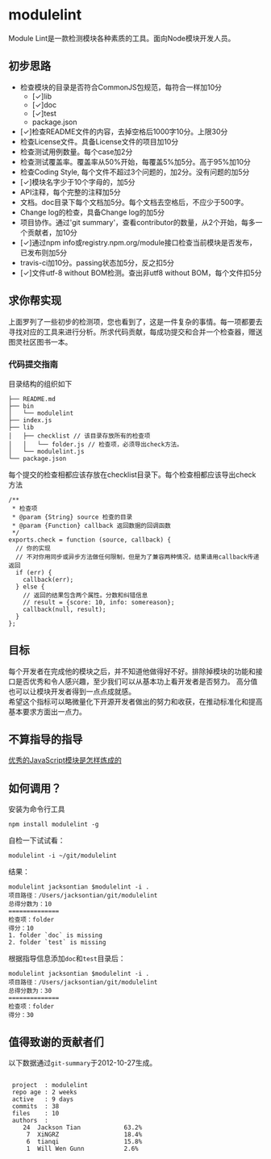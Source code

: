 modulelint
==========

Module Lint是一款检测模块各种素质的工具。面向Node模块开发人员。

## 初步思路

- 检查模块的目录是否符合CommonJS包规范，每符合一样加10分
  - [✓]lib
  - [✓]doc
  - [✓]test
  - package.json
- [✓]检查README文件的内容，去掉空格后1000字10分。上限30分
- 检查License文件。具备License文件的项目加10分
- 检查测试用例数量。每个case加2分
- 检查测试覆盖率。覆盖率从50%开始，每覆盖5%加5分。高于95%加10分
- 检查Coding Style, 每个文件不超过3个问题的，加2分。没有问题的加5分
- [✓]模块名字少于10个字母的，加5分
- API注释，每个完整的注释加5分
- 文档。doc目录下每个文档加5分。每个文档去空格后，不应少于500字。
- Change log的检查，具备Change log的加5分
- 项目协作。通过'git summary'，查看contributor的数量，从2个开始，每多一个贡献者，加10分
- [✓]通过npm info或registry.npm.org/module接口检查当前模块是否发布，已发布则加5分
- travis-ci加10分。passing状态加5分，反之扣5分
- [✓]文件utf-8 without BOM检测。查出非utf8 without BOM，每个文件扣5分

## 求你帮实现
上面罗列了一些初步的检测项，您也看到了，这是一件复杂的事情。每一项都要去寻找对应的工具来进行分析。所求代码贡献，每成功提交和合并一个检查器，赠送图灵社区图书一本。

### 代码提交指南
目录结构的组织如下

```
├── README.md
├── bin
│   └── modulelint
├── index.js
├── lib
│   ├── checklist // 该目录存放所有的检查项
│   │   └── folder.js // 检查项，必须导出check方法。
│   └── modulelint.js
└── package.json
```

每个提交的检查相都应该存放在checklist目录下。每个检查相都应该导出check方法
```
/**
 * 检查项
 * @param {String} source 检查的目录
 * @param {Function} callback 返回数据的回调函数
 */
exports.check = function (source, callback) {
  // 你的实现
  // 不对你用同步或异步方法做任何限制，但是为了兼容两种情况，结果请用callback传递返回
  if (err) {
    callback(err);
  } else {
    // 返回的结果包含两个属性。分数和纠错信息
    // result = {score: 10, info: somereason};
    callback(null, result);
  }
};
```

## 目标
每个开发者在完成他的模块之后，并不知道他做得好不好。排除掉模块的功能和接口是否优秀和令人感兴趣，至少我们可以从基本功上看开发者是否努力。
高分值也可以让模块开发者得到一点点成就感。  
希望这个指标可以略微量化下开源开发者做出的努力和收获，在推动标准化和提高基本要求方面出一点力。  

## 不算指导的指导
[优秀的JavaScript模块是怎样炼成的](http://www.infoq.com/cn/articles/how-to-create-great-js-module)

## 如何调用？
安装为命令行工具

```
npm install modulelint -g
```

自检一下试试看：

```
modulelint -i ~/git/modulelint
```
结果：

```
modulelint jacksontian $modulelint -i .
项目路径：/Users/jacksontian/git/modulelint
总得分数为：10
==============
检查项：folder
得分：10
1. folder `doc` is missing
2. folder `test` is missing
```
根据指导信息添加`doc`和`test`目录后：

```
modulelint jacksontian $modulelint -i .
项目路径：/Users/jacksontian/git/modulelint
总得分数为：30
==============
检查项：folder
得分：30
```


## 值得致谢的贡献者们
以下数据通过`git-summary`于2012-10-27生成。

```

 project  : modulelint
 repo age : 2 weeks
 active   : 9 days
 commits  : 38
 files    : 10
 authors  : 
    24	Jackson Tian            63.2%
     7	XiNGRZ                  18.4%
     6	tianqi                  15.8%
     1	Will Wen Gunn           2.6%

```